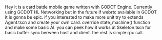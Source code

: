 Hey it is a card battle mobile game written with GODOT Engine.
Currently using GODOT HL Networking but in the future if webrtc available in GODOT it is gonna be epic. if you interested to make more unit try to extends Agent.tscn and create your own card. override state_machine() function and make some basic AI. you can peek how it works at Skeleton.tscn for basic buffer sync berween host and client. the rest is simple rpc call.
